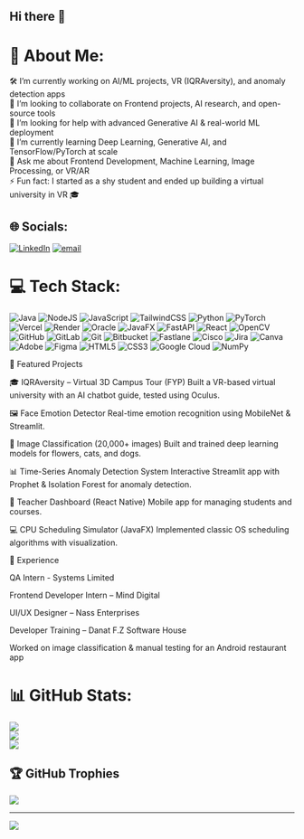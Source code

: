 ## Hi there 👋

# 💫 About Me:
🛠 I’m currently working on AI/ML projects, VR (IQRAversity), and anomaly detection apps<br>🤝 I’m looking to collaborate on Frontend projects, AI research, and open-source tools<br>🙌 I’m looking for help with advanced Generative AI & real-world ML deployment<br>📖 I’m currently learning Deep Learning, Generative AI, and TensorFlow/PyTorch at scale<br>💬 Ask me about Frontend Development, Machine Learning, Image Processing, or VR/AR<br>⚡ Fun fact: I started as a shy student and ended up building a virtual university in VR 🎓


## 🌐 Socials:
[![LinkedIn](https://img.shields.io/badge/LinkedIn-%230077B5.svg?logo=linkedin&logoColor=white)](https://linkedin.com/in/https://www.linkedin.com/in/dheeraj-kumar-b21a741a2/) [![email](https://img.shields.io/badge/Email-D14836?logo=gmail&logoColor=white)](mailto:mr.rathi047@gmail.com) 

# 💻 Tech Stack:
![Java](https://img.shields.io/badge/java-%23ED8B00.svg?style=for-the-badge&logo=openjdk&logoColor=white) ![NodeJS](https://img.shields.io/badge/node.js-6DA55F?style=for-the-badge&logo=node.js&logoColor=white) ![JavaScript](https://img.shields.io/badge/javascript-%23323330.svg?style=for-the-badge&logo=javascript&logoColor=%23F7DF1E) ![TailwindCSS](https://img.shields.io/badge/tailwindcss-%2338B2AC.svg?style=for-the-badge&logo=tailwind-css&logoColor=white) ![Python](https://img.shields.io/badge/python-3670A0?style=for-the-badge&logo=python&logoColor=ffdd54) ![PyTorch](https://img.shields.io/badge/PyTorch-%23EE4C2C.svg?style=for-the-badge&logo=PyTorch&logoColor=white) ![Vercel](https://img.shields.io/badge/vercel-%23000000.svg?style=for-the-badge&logo=vercel&logoColor=white) ![Render](https://img.shields.io/badge/Render-%46E3B7.svg?style=for-the-badge&logo=render&logoColor=white) ![Oracle](https://img.shields.io/badge/Oracle-F80000?style=for-the-badge&logo=oracle&logoColor=white) ![JavaFX](https://img.shields.io/badge/javafx-%23FF0000.svg?style=for-the-badge&logo=javafx&logoColor=white) ![FastAPI](https://img.shields.io/badge/FastAPI-005571?style=for-the-badge&logo=fastapi) ![React](https://img.shields.io/badge/react-%2320232a.svg?style=for-the-badge&logo=react&logoColor=%2361DAFB) ![OpenCV](https://img.shields.io/badge/opencv-%23white.svg?style=for-the-badge&logo=opencv&logoColor=white) ![GitHub](https://img.shields.io/badge/github-%23121011.svg?style=for-the-badge&logo=github&logoColor=white) ![GitLab](https://img.shields.io/badge/gitlab-%23181717.svg?style=for-the-badge&logo=gitlab&logoColor=white) ![Git](https://img.shields.io/badge/git-%23F05033.svg?style=for-the-badge&logo=git&logoColor=white) ![Bitbucket](https://img.shields.io/badge/bitbucket-%230047B3.svg?style=for-the-badge&logo=bitbucket&logoColor=white) ![Fastlane](https://img.shields.io/badge/fastlane-%2382bd4e.svg?style=for-the-badge&logo=fastlane&logoColor=black) ![Cisco](https://img.shields.io/badge/cisco-%23049fd9.svg?style=for-the-badge&logo=cisco&logoColor=black) ![Jira](https://img.shields.io/badge/jira-%230A0FFF.svg?style=for-the-badge&logo=jira&logoColor=white) ![Canva](https://img.shields.io/badge/Canva-%2300C4CC.svg?style=for-the-badge&logo=Canva&logoColor=white) ![Adobe](https://img.shields.io/badge/adobe-%23FF0000.svg?style=for-the-badge&logo=adobe&logoColor=white) ![Figma](https://img.shields.io/badge/figma-%23F24E1E.svg?style=for-the-badge&logo=figma&logoColor=white) ![HTML5](https://img.shields.io/badge/html5-%23E34F26.svg?style=for-the-badge&logo=html5&logoColor=white) ![CSS3](https://img.shields.io/badge/css3-%231572B6.svg?style=for-the-badge&logo=css3&logoColor=white) ![Google Cloud](https://img.shields.io/badge/GoogleCloud-%234285F4.svg?style=for-the-badge&logo=google-cloud&logoColor=white) ![NumPy](https://img.shields.io/badge/numpy-%23013243.svg?style=for-the-badge&logo=numpy&logoColor=white)

📌 Featured Projects

🎓 IQRAversity – Virtual 3D Campus Tour (FYP)
Built a VR-based virtual university with an AI chatbot guide, tested using Oculus.

🖼 Face Emotion Detector
Real-time emotion recognition using MobileNet & Streamlit.

🧠 Image Classification (20,000+ images)
Built and trained deep learning models for flowers, cats, and dogs.

📊 Time-Series Anomaly Detection System
Interactive Streamlit app with Prophet & Isolation Forest for anomaly detection.

📱 Teacher Dashboard (React Native)
Mobile app for managing students and courses.

💻 CPU Scheduling Simulator (JavaFX)
Implemented classic OS scheduling algorithms with visualization.

🏅 Experience

QA Intern - Systems Limited

Frontend Developer Intern – Mind Digital

UI/UX Designer – Nass Enterprises

Developer Training – Danat F.Z Software House

Worked on image classification & manual testing for an Android restaurant app
# 📊 GitHub Stats:
![](https://github-readme-stats.vercel.app/api?username=dheerajkumar47&theme=dark&hide_border=false&include_all_commits=false&count_private=false)<br/>
![](https://nirzak-streak-stats.vercel.app/?user=dheerajkumar47&theme=dark&hide_border=false)<br/>
![](https://github-readme-stats.vercel.app/api/top-langs/?username=dheerajkumar47&theme=dark&hide_border=false&include_all_commits=false&count_private=false&layout=compact)

## 🏆 GitHub Trophies
![](https://github-profile-trophy.vercel.app/?username=dheerajkumar47&theme=radical&no-frame=false&no-bg=true&margin-w=4)

---
[![](https://visitcount.itsvg.in/api?id=dheerajkumar47&icon=2&color=0)](https://visitcount.itsvg.in)

<!-- Proudly created with GPRM ( https://gprm.itsvg.in ) -->
